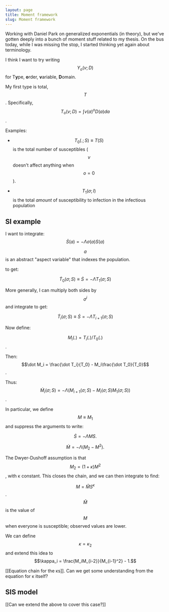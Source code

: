 ```yaml
---
layout: page
title: Moment framework
slug: Moment framework
---
```


Working with Daniel Park on generalized exponentials (in theory), but we've gotten deeply into a bunch of moment stuff related to my thesis. On the bus today, while I was missing the stop, I started thinking yet again about terminology.

I think I want to try writing $$Y_o(v; D)$$ for T**y**pe, **o**rder, **v**ariable, **D**omain.

My first type is total, $$T$$. Specifically, $$T_o(v; D) = \int v(a)^o D(a) da$$.

Examples:

* $$T_0(.;S)\equiv T(S)$$ is the total number of susceptibles ($$v$$ doesn't affect anything when $$o=0$$). 

* $$T_1(\sigma; I)$$ is the total _amount_ of susceptibility to infection in the infectious population


## SI example

I want to integrate:
$$
\dot S(a) = -\Lambda \sigma(a) S(a)
$$

$$a$$ is an abstract "aspect variable" that indexes the population.

to get:

$$\dot T_0(\sigma; S) \equiv \dot S = -\Lambda T_1(\sigma; S)$$

More generally, I can multiply both sides by $$\sigma^i$$ and integrate to get:

$$\dot T_i(\sigma; S) \equiv \dot S = -\Lambda T_{i+1}(\sigma; S)$$

Now define:

$$M_i(.) = T_i(.)/T_0(.)$$.

Then: $$\dot M_i = \frac{\dot T_i}{T_0} - M_i\frac{\dot T_0}{T_0}$$.

Thus: $$\dot M_i(\sigma; S) = -\Lambda \left(M_{i+1}(\sigma; S) - M_i(\sigma; S) M_1(\sigma; S)\right) $$.

In particular, we define $$M\equiv M_1$$ and suppress the arguments to write:

$$ \dot S = -\Lambda MS. $$

$$ \dot M = -\Lambda(M_2 - M^2). $$

The Dwyer-Dushoff assumption is that $$M_2 = (1+\kappa) M^2$$, with κ constant. This closes the chain, and we can then integrate to find: 

$$M = \hat M S^\kappa$$. $$\hat M$$ is the value of $$M$$ when everyone is susceptible; observed values are lower.

We can define $$κ = κ_2$$ and extend this idea to $$\kappa_i = \frac{M_iM_{i-2}}{M_{i-1}^2} - 1.$$

[[Equation chain for the κs]]. Can we get some understanding from the equation for κ itself?

## SIS model

[[Can we extend the above to cover this case?]]

